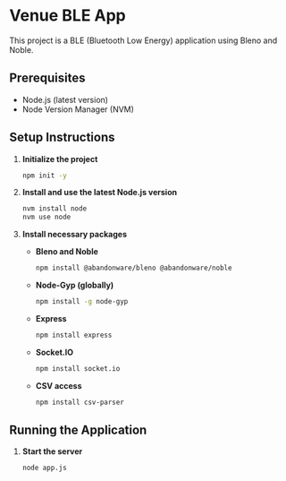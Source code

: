 # Venue BLE App

This project is a BLE (Bluetooth Low Energy) application using Bleno and Noble.

## Prerequisites

- Node.js (latest version)
- Node Version Manager (NVM)

## Setup Instructions

1. **Initialize the project**

   ```bash
   npm init -y
   ```

2. **Install and use the latest Node.js version**

   ```bash
   nvm install node
   nvm use node
   ```

3. **Install necessary packages**

   - **Bleno and Noble**

     ```bash
     npm install @abandonware/bleno @abandonware/noble
     ```

   - **Node-Gyp (globally)**

     ```bash
     npm install -g node-gyp
     ```

   - **Express**

     ```bash
     npm install express
     ```

   - **Socket.IO**

     ```bash
     npm install socket.io
     ```

   - **CSV access**

     ```bash
     npm install csv-parser
     ```

## Running the Application

1. **Start the server**

   ```bash
   node app.js
   ```
